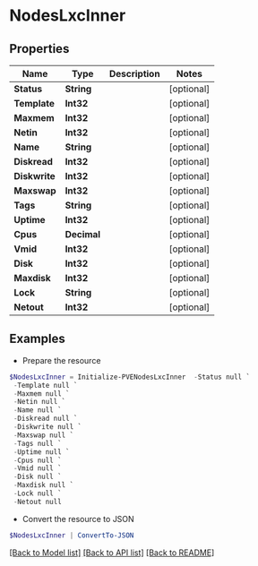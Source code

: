 # NodesLxcInner
## Properties

Name | Type | Description | Notes
------------ | ------------- | ------------- | -------------
**Status** | **String** |  | [optional] 
**Template** | **Int32** |  | [optional] 
**Maxmem** | **Int32** |  | [optional] 
**Netin** | **Int32** |  | [optional] 
**Name** | **String** |  | [optional] 
**Diskread** | **Int32** |  | [optional] 
**Diskwrite** | **Int32** |  | [optional] 
**Maxswap** | **Int32** |  | [optional] 
**Tags** | **String** |  | [optional] 
**Uptime** | **Int32** |  | [optional] 
**Cpus** | **Decimal** |  | [optional] 
**Vmid** | **Int32** |  | [optional] 
**Disk** | **Int32** |  | [optional] 
**Maxdisk** | **Int32** |  | [optional] 
**Lock** | **String** |  | [optional] 
**Netout** | **Int32** |  | [optional] 

## Examples

- Prepare the resource
```powershell
$NodesLxcInner = Initialize-PVENodesLxcInner  -Status null `
 -Template null `
 -Maxmem null `
 -Netin null `
 -Name null `
 -Diskread null `
 -Diskwrite null `
 -Maxswap null `
 -Tags null `
 -Uptime null `
 -Cpus null `
 -Vmid null `
 -Disk null `
 -Maxdisk null `
 -Lock null `
 -Netout null
```

- Convert the resource to JSON
```powershell
$NodesLxcInner | ConvertTo-JSON
```

[[Back to Model list]](../README.md#documentation-for-models) [[Back to API list]](../README.md#documentation-for-api-endpoints) [[Back to README]](../README.md)

